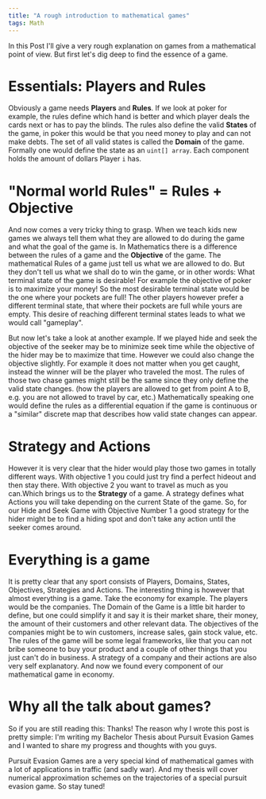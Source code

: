 ```yaml
---
title: "A rough introduction to mathematical games"
tags: Math
---
```


In this Post I'll give a very rough explanation on games from a mathematical point of view. But first let's dig deep to find the essence of a game.

# Essentials: Players and Rules
Obviously a game needs **Players** and **Rules**. If we look at poker for example, the rules define which hand is better and which player deals the cards next or has to pay the blinds. The rules also define the valid **States** of the game, in poker this would be that you need money to play and can not make debts. The set of all valid states is called the **Domain** of the game. Formally one would define the state as an `uint[] array`. Each component holds the amount of dollars Player `i` has.

# "Normal world Rules" = Rules + Objective
And now comes a very tricky thing to grasp. When we teach kids new games we always tell them what they are allowed to do during the game and what the goal of the game is. In Mathematics there is a difference between the rules of a game and the **Objective** of the game. The mathematical Rules of a game just tell us what we are allowed to do. But they don't tell us what we shall do to win the game, or in other words: What terminal state of the game is desirable! For example the objective of poker is to maximize your money! So the most desirable terminal state would be the one where your pockets are full! The other players however prefer a different terminal state, that where their pockets are full while yours are empty. This desire of reaching different terminal states leads to what we would call "gameplay".

But now let's take a look at another example. If we played hide and seek the objective of the seeker may be to minimize seek time while the objective of the hider may be to maximize that time. However we could also change the objective slightly. For example it does not matter when you get caught, instead the winner will be the player who traveled the most. The rules of those two chase games might still be the same since they only define the valid state changes. (how the players are allowed to get from point A to B, e.g. you are not allowed to travel by car, etc.)
Mathematically speaking one would define the rules as a differential equation if the game is continuous or a "similar" discrete map that describes how valid state changes can appear.

# Strategy and Actions
However it is very clear that the hider would play those two games in totally different ways. With objective 1 you could just try find a perfect hideout and then stay there. With objective 2 you want to travel as much as you can.Which brings us to the **Strategy** of a game. A strategy defines what Actions you will take depending on the current State of the game. So, for our Hide and Seek Game with Objective Number 1 a good strategy for the hider might be to find a hiding spot and don't take any action until the seeker comes around.

# Everything is a game
It is pretty clear that any sport consists of Players, Domains, States, Objectives, Strategies and Actions. The interesting thing is however that almost everything is a game. Take the economy for example. The players would be the companies. The Domain of the Game is a little bit harder to define, but one could simplify it and say it is their market share, their money, the amount of their customers and other relevant data. The objectives of the companies might be to win customers, increase sales, gain stock value, etc. The rules of the game will be some legal frameworks, like that you can not bribe someone to buy your product and a couple of other things that you just can't do in business. A strategy of a company and their actions are also very self explanatory. And now we found every component of our mathematical game in economy.

# Why all the talk about games?
So if you are still reading this: Thanks! The reason why I wrote this post is pretty simple: I'm writing my Bachelor Thesis about Pursuit Evasion Games and I wanted to share my progress and thoughts with you guys.

Pursuit Evasion Games are a very special kind of mathematical games with a lot of applications in traffic (and sadly war). And my thesis will cover numerical approximation schemes on the trajectories of a special pursuit evasion game. So stay tuned!
